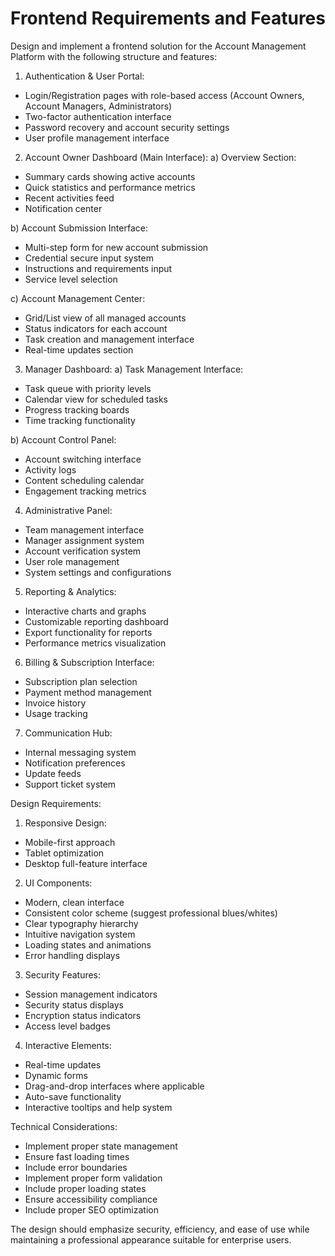 # Frontend Requirements and Features

Design and implement a frontend solution for the Account Management Platform with the following structure and features:

1. Authentication & User Portal:
- Login/Registration pages with role-based access (Account Owners, Account Managers, Administrators)
- Two-factor authentication interface
- Password recovery and account security settings
- User profile management interface

2. Account Owner Dashboard (Main Interface):
a) Overview Section:
- Summary cards showing active accounts
- Quick statistics and performance metrics
- Recent activities feed
- Notification center

b) Account Submission Interface:
- Multi-step form for new account submission
- Credential secure input system
- Instructions and requirements input
- Service level selection

c) Account Management Center:
- Grid/List view of all managed accounts
- Status indicators for each account
- Task creation and management interface
- Real-time updates section

3. Manager Dashboard:
a) Task Management Interface:
- Task queue with priority levels
- Calendar view for scheduled tasks
- Progress tracking boards
- Time tracking functionality

b) Account Control Panel:
- Account switching interface
- Activity logs
- Content scheduling calendar
- Engagement tracking metrics

4. Administrative Panel:
- Team management interface
- Manager assignment system
- Account verification system
- User role management
- System settings and configurations

5. Reporting & Analytics:
- Interactive charts and graphs
- Customizable reporting dashboard
- Export functionality for reports
- Performance metrics visualization

6. Billing & Subscription Interface:
- Subscription plan selection
- Payment method management
- Invoice history
- Usage tracking

7. Communication Hub:
- Internal messaging system
- Notification preferences
- Update feeds
- Support ticket system

Design Requirements:
1. Responsive Design:
- Mobile-first approach
- Tablet optimization
- Desktop full-feature interface

2. UI Components:
- Modern, clean interface
- Consistent color scheme (suggest professional blues/whites)
- Clear typography hierarchy
- Intuitive navigation system
- Loading states and animations
- Error handling displays

3. Security Features:
- Session management indicators
- Security status displays
- Encryption status indicators
- Access level badges

4. Interactive Elements:
- Real-time updates
- Dynamic forms
- Drag-and-drop interfaces where applicable
- Auto-save functionality
- Interactive tooltips and help system

Technical Considerations:
- Implement proper state management
- Ensure fast loading times
- Include error boundaries
- Implement proper form validation
- Include proper loading states
- Ensure accessibility compliance
- Include proper SEO optimization

The design should emphasize security, efficiency, and ease of use while maintaining a professional appearance suitable for enterprise users.
